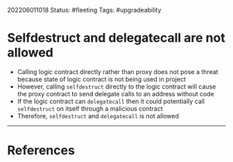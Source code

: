 202206011018
Status: #fleeting
Tags: #upgradeability 

# Selfdestruct and delegatecall are not allowed 

- Calling logic contract directly rather than proxy does not pose a threat because state of logic contract is not being used in project
- However, calling `selfdestruct` directly to the logic contract will cause the proxy contract to send delegate calls to an address without code
- If the logic contract can `delegatecall` then it could potentially call `selfdestruct` on itself through a malicious contract
- Therefore, `selfdestruct` and `delegatecall` is not allowed






---
# References

